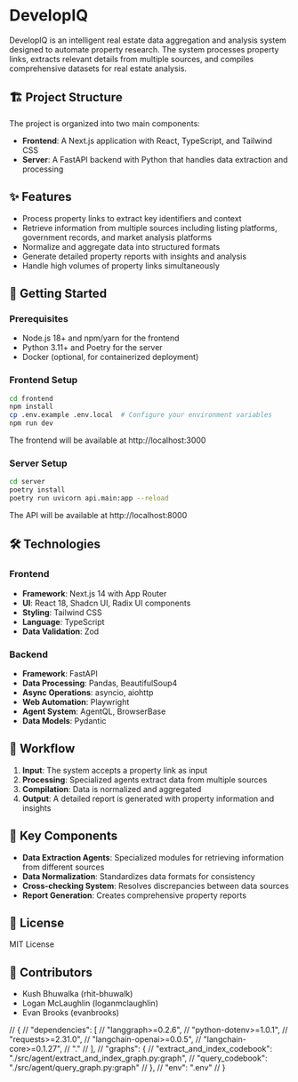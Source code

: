 # DevelopIQ

DevelopIQ is an intelligent real estate data aggregation and analysis system designed to automate property research. The system processes property links, extracts relevant details from multiple sources, and compiles comprehensive datasets for real estate analysis.

## 🏗️ Project Structure

The project is organized into two main components:

- **Frontend**: A Next.js application with React, TypeScript, and Tailwind CSS
- **Server**: A FastAPI backend with Python that handles data extraction and processing

## ✨ Features

- Process property links to extract key identifiers and context
- Retrieve information from multiple sources including listing platforms, government records, and market analysis platforms
- Normalize and aggregate data into structured formats
- Generate detailed property reports with insights and analysis
- Handle high volumes of property links simultaneously

## 🚀 Getting Started

### Prerequisites

- Node.js 18+ and npm/yarn for the frontend
- Python 3.11+ and Poetry for the server
- Docker (optional, for containerized deployment)

### Frontend Setup

```bash
cd frontend
npm install
cp .env.example .env.local  # Configure your environment variables
npm run dev
```

The frontend will be available at http://localhost:3000

### Server Setup

```bash
cd server
poetry install
poetry run uvicorn api.main:app --reload
```

The API will be available at http://localhost:8000

## 🛠️ Technologies

### Frontend
- **Framework**: Next.js 14 with App Router
- **UI**: React 18, Shadcn UI, Radix UI components
- **Styling**: Tailwind CSS
- **Language**: TypeScript
- **Data Validation**: Zod

### Backend
- **Framework**: FastAPI
- **Data Processing**: Pandas, BeautifulSoup4
- **Async Operations**: asyncio, aiohttp
- **Web Automation**: Playwright
- **Agent System**: AgentQL, BrowserBase
- **Data Models**: Pydantic

## 🔄 Workflow

1. **Input**: The system accepts a property link as input
2. **Processing**: Specialized agents extract data from multiple sources
3. **Compilation**: Data is normalized and aggregated
4. **Output**: A detailed report is generated with property information and insights

## 🧩 Key Components

- **Data Extraction Agents**: Specialized modules for retrieving information from different sources
- **Data Normalization**: Standardizes data formats for consistency
- **Cross-checking System**: Resolves discrepancies between data sources
- **Report Generation**: Creates comprehensive property reports

## 📝 License

MIT License

## 👥 Contributors

- Kush Bhuwalka (rhit-bhuwalk)
- Logan McLaughlin (loganmclaughlin)
- Evan Brooks (evanbrooks)

// {
//   "dependencies": [
//     "langgraph>=0.2.6",
//     "python-dotenv>=1.0.1",
//     "requests>=2.31.0",
//     "langchain-openai>=0.0.5",
//     "langchain-core>=0.1.27",
//     "."
//   ],
//   "graphs": {
//     "extract_and_index_codebook": "./src/agent/extract_and_index_graph.py:graph",
//     "query_codebook": "./src/agent/query_graph.py:graph"
//   },
//   "env": ".env"
// }
